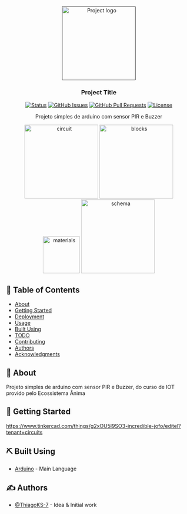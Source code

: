 <p align="center">
  <a href="" rel="noopener">
 <img width=200px height=200px src="https://user-images.githubusercontent.com/83460816/189487067-70b65b05-d68a-47e3-80e3-a3b5c2294de0.PNG" alt="Project logo"></a>
</p>

<h3 align="center">Project Title</h3>

<div align="center">

[![Status](https://img.shields.io/badge/status-active-success.svg)]()
[![GitHub Issues](https://img.shields.io/github/issues/ThiagoKS-7/Projeto-buzzer-pir.svg)](https://github.com/ThiagoKS-7/Projeto-buzzer-pir/issues)
[![GitHub Pull Requests](https://img.shields.io/github/issues-pr/ThiagoKS-7/Projeto-buzzer-pir.svg)](https://github.com/ThiagoKS-7/Projeto-buzzer-pir/pulls)
[![License](https://img.shields.io/badge/license-MIT-blue.svg)](/LICENSE)

</div>

<p align="center"> Projeto simples de arduino com sensor PIR e Buzzer
    <br> 
</p>
<div align="center">
 <img  height=200px src="https://user-images.githubusercontent.com/83460816/189487067-70b65b05-d68a-47e3-80e3-a3b5c2294de0.PNG" alt="circuit">
 <img  height=200px src="https://user-images.githubusercontent.com/83460816/189487222-46a59a2e-3efe-4ae9-878b-ed857ef053e3.PNG" alt="blocks">
 <img  height=100px src="https://user-images.githubusercontent.com/83460816/189487258-dd7c47cc-1aec-49ec-8670-6e13994eb5f3.PNG" alt="materials">
 <img  height=200px src="https://user-images.githubusercontent.com/83460816/189487287-84b6449b-e505-49cb-8871-9c24aa46aaa4.PNG" alt="schema">
</div>
 
## 📝 Table of Contents

- [About](#about)
- [Getting Started](#getting_started)
- [Deployment](#deployment)
- [Usage](#usage)
- [Built Using](#built_using)
- [TODO](../TODO.md)
- [Contributing](../CONTRIBUTING.md)
- [Authors](#authors)
- [Acknowledgments](#acknowledgement)

## 🧐 About <a name = "about"></a>

Projeto simples de arduino com sensor PIR e Buzzer, do curso de IOT provido pelo Ecossistema Ânima

## 🏁 Getting Started <a name = "getting_started"></a>

https://www.tinkercad.com/things/g2xOU5l9SO3-incredible-jofo/editel?tenant=circuits

## ⛏️ Built Using <a name = "built_using"></a>

- [Arduino](https://www.arduino.cc) - Main Language

## ✍️ Authors <a name = "authors"></a>

- [@ThiagoKS-7](https://github.com/ThiagoKS-7/) - Idea & Initial work
